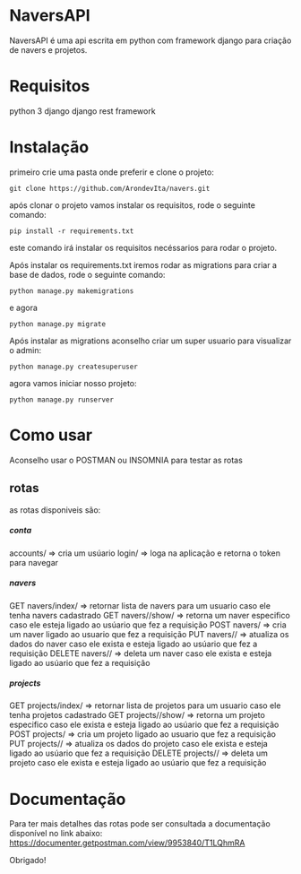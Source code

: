 # NaversAPI
NaversAPI é uma api escrita em python com framework django para criação de navers e projetos.

# Requisitos
python 3
django
django rest framework

# Instalação
primeiro crie uma pasta onde preferir e clone o projeto:
```
git clone https://github.com/ArondevIta/navers.git
```
após clonar o projeto vamos instalar os requisitos, rode o seguinte comando:
``` 
pip install -r requirements.txt
```
este comando irá instalar os requisitos necéssarios para rodar o projeto.

Após instalar os requirements.txt iremos rodar as migrations para criar a base de dados, rode o seguinte comando:
```
python manage.py makemigrations
```
e agora
```
python manage.py migrate
```
Após instalar as migrations aconselho criar um super usuario para visualizar o admin:
```
python manage.py createsuperuser
```
agora vamos iniciar nosso projeto:
```
python manage.py runserver
```

# Como usar
Aconselho usar o POSTMAN ou INSOMNIA para testar as rotas 
## rotas
as rotas disponiveis são: 

##### conta 
accounts/ => cria um usúario
login/ => loga na aplicação e retorna o token para navegar
##### navers
GET navers/index/ => retornar lista de navers para um usuario caso ele tenha navers cadastrado
GET navers/<id>/show/ => retorna um naver especifico caso ele esteja ligado ao usúario que fez a requisição
POST navers/ => cria um naver ligado ao usuario que fez a requisição
PUT navers/<id>/ => atualiza os dados do naver caso ele exista e esteja ligado ao usúario que fez a requisição
DELETE navers/<id>/ => deleta um naver caso ele exista e esteja ligado ao usúario que fez a requisição
##### projects
GET projects/index/ => retornar lista de projetos para um usuario caso ele tenha projetos cadastrado
GET projects/<id>/show/ => retorna um projeto especifico caso ele exista e esteja ligado ao usúario que fez a requisição
POST projects/ => cria um projeto ligado ao usuario que fez a requisição
PUT projects/<id>/ => atualiza os dados do projeto caso ele exista e esteja ligado ao usúario que fez a requisição
DELETE projects/<id>/ => deleta um projeto caso ele exista e esteja ligado ao usúario que fez a requisição
# Documentação
Para ter mais detalhes das rotas pode ser consultada a documentação disponível no link abaixo:
https://documenter.getpostman.com/view/9953840/T1LQhmRA

Obrigado!
